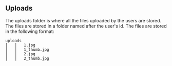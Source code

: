 ## Uploads

The uploads folder is where all the files uploaded by the users are stored. The files are stored in a folder named after the user's id. The files are stored in the following format:

```
uploads
│   │   1.jpg
│   │   1_thumb.jpg
│   │   2.jpg
│   │   2_thumb.jpg
```
